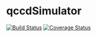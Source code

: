 # qccdSimulator

[![Build Status](https://travis-ci.com/TartuQC/qccdSimulator.svg?branch=master)](https://travis-ci.com/TartuQC/qccdSimulator)
[![Coverage Status](https://coveralls.io/repos/github/TartuQC/qccdSimulator/badge.svg?branch=master)](https://coveralls.io/github/TartuQC/qccdSimulator?branch=master)
